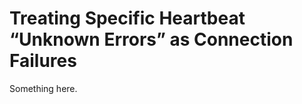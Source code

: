 [title]: # (Treating Specific Heartbeat “Unknown Errors” as Connection Failures)
[tags]: # (XXX)
[priority]: # (2791)
# Treating Specific Heartbeat “Unknown Errors” as Connection Failures
Something here.
